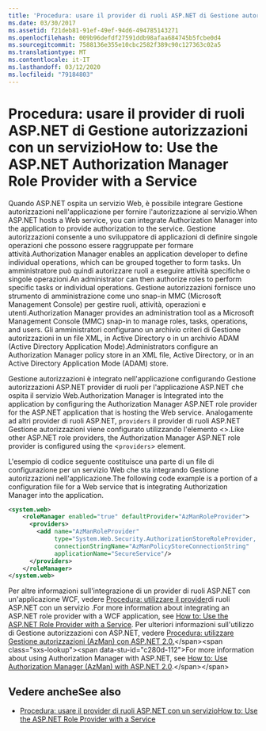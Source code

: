 ```yaml
---
title: 'Procedura: usare il provider di ruoli ASP.NET di Gestione autorizzazioni con un servizio'
ms.date: 03/30/2017
ms.assetid: f21deb81-91ef-49ef-94d6-494785143271
ms.openlocfilehash: 009b96defdf27591ddb98afaa684745b5fcbe0d4
ms.sourcegitcommit: 7588136e355e10cbc2582f389c90c127363c02a5
ms.translationtype: MT
ms.contentlocale: it-IT
ms.lasthandoff: 03/12/2020
ms.locfileid: "79184803"
---
```

# <a name="how-to-use-the-aspnet-authorization-manager-role-provider-with-a-service"></a><span data-ttu-id="c280d-102">Procedura: usare il provider di ruoli ASP.NET di Gestione autorizzazioni con un servizio</span><span class="sxs-lookup"><span data-stu-id="c280d-102">How to: Use the ASP.NET Authorization Manager Role Provider with a Service</span></span>
<span data-ttu-id="c280d-103">Quando ASP.NET ospita un servizio Web, è possibile integrare Gestione autorizzazioni nell'applicazione per fornire l'autorizzazione al servizio.</span><span class="sxs-lookup"><span data-stu-id="c280d-103">When ASP.NET hosts a Web service, you can integrate Authorization Manager into the application to provide authorization to the service.</span></span> <span data-ttu-id="c280d-104">Gestione autorizzazioni consente a uno sviluppatore di applicazioni di definire singole operazioni che possono essere raggruppate per formare attività.</span><span class="sxs-lookup"><span data-stu-id="c280d-104">Authorization Manager enables an application developer to define individual operations, which can be grouped together to form tasks.</span></span> <span data-ttu-id="c280d-105">Un amministratore può quindi autorizzare ruoli a eseguire attività specifiche o singole operazioni.</span><span class="sxs-lookup"><span data-stu-id="c280d-105">An administrator can then authorize roles to perform specific tasks or individual operations.</span></span> <span data-ttu-id="c280d-106">Gestione autorizzazioni fornisce uno strumento di amministrazione come uno snap-in MMC (Microsoft Management Console) per gestire ruoli, attività, operazioni e utenti.</span><span class="sxs-lookup"><span data-stu-id="c280d-106">Authorization Manager provides an administration tool as a Microsoft Management Console (MMC) snap-in to manage roles, tasks, operations, and users.</span></span> <span data-ttu-id="c280d-107">Gli amministratori configurano un archivio criteri di Gestione autorizzazioni in un file XML, in Active Directory o in un archivio ADAM (Active Directory Application Mode).</span><span class="sxs-lookup"><span data-stu-id="c280d-107">Administrators configure an Authorization Manager policy store in an XML file, Active Directory, or in an Active Directory Application Mode (ADAM) store.</span></span>  
  
 <span data-ttu-id="c280d-108">Gestione autorizzazioni è integrato nell'applicazione configurando Gestione autorizzazioni ASP.NET provider di ruoli per l'applicazione ASP.NET che ospita il servizio Web.</span><span class="sxs-lookup"><span data-stu-id="c280d-108">Authorization Manager is Integrated into the application by configuring the Authorization Manager ASP.NET role provider for the ASP.NET application that is hosting the Web service.</span></span> <span data-ttu-id="c280d-109">Analogamente ad altri provider di ruoli ASP.NET, `providers` il provider di ruoli ASP.NET Gestione autorizzazioni viene configurato utilizzando l'elemento <>.</span><span class="sxs-lookup"><span data-stu-id="c280d-109">Like other ASP.NET role providers, the Authorization Manager ASP.NET role provider is configured using the <`providers`> element.</span></span>  
  
 <span data-ttu-id="c280d-110">L'esempio di codice seguente costituisce una parte di un file di configurazione per un servizio Web che sta integrando Gestione autorizzazioni nell'applicazione.</span><span class="sxs-lookup"><span data-stu-id="c280d-110">The following code example is a portion of a configuration file for a Web service that is integrating Authorization Manager into the application.</span></span>  
  
```xml  
<system.web>  
    <roleManager enabled="true" defaultProvider="AzManRoleProvider">  
      <providers>  
        <add name="AzManRoleProvider"  
             type="System.Web.Security.AuthorizationStoreRoleProvider, System.Web, Version=2.0.0.0, Culture=neutral, publicKeyToken=b03f5f7f11d50a3a"  
             connectionStringName="AzManPolicyStoreConnectionString"
             applicationName="SecureService"/>  
      </providers>  
    </roleManager>  
</system.web>  
```  
  
 <span data-ttu-id="c280d-111">Per altre informazioni sull'integrazione di un provider di ruoli ASP.NET con un'applicazione WCF, vedere [Procedura: utilizzare il provider](../../../../docs/framework/wcf/feature-details/how-to-use-the-aspnet-role-provider-with-a-service.md)di ruoli ASP.NET con un servizio .</span><span class="sxs-lookup"><span data-stu-id="c280d-111">For more information about integrating an ASP.NET role provider with a WCF application, see [How to: Use the ASP.NET Role Provider with a Service](../../../../docs/framework/wcf/feature-details/how-to-use-the-aspnet-role-provider-with-a-service.md).</span></span> <span data-ttu-id="c280d-112">Per ulteriori informazioni sull'utilizzo di Gestione autorizzazioni con ASP.NET, vedere [Procedura: utilizzare Gestione autorizzazioni (AzMan) con ASP.NET 2.0.](https://docs.microsoft.com/previous-versions/msp-n-p/ff649313(v=pandp.10))</span><span class="sxs-lookup"><span data-stu-id="c280d-112">For more information about using Authorization Manager with ASP.NET, see [How to: Use Authorization Manager (AzMan) with ASP.NET 2.0](https://docs.microsoft.com/previous-versions/msp-n-p/ff649313(v=pandp.10)).</span></span>  
  
## <a name="see-also"></a><span data-ttu-id="c280d-113">Vedere anche</span><span class="sxs-lookup"><span data-stu-id="c280d-113">See also</span></span>

- [<span data-ttu-id="c280d-114">Procedura: usare il provider di ruoli ASP.NET con un servizio</span><span class="sxs-lookup"><span data-stu-id="c280d-114">How to: Use the ASP.NET Role Provider with a Service</span></span>](../../../../docs/framework/wcf/feature-details/how-to-use-the-aspnet-role-provider-with-a-service.md)
